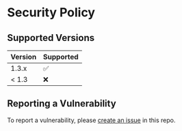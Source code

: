 # Security Policy

## Supported Versions

| Version | Supported          |
| ------- | ------------------ |
| 1.3.x   | :white_check_mark: |
| < 1.3   | :x:                |

## Reporting a Vulnerability

To report a vulnerability, please
[create an issue](https://github.com/integreat-io/integreat/issues) in this
repo.
